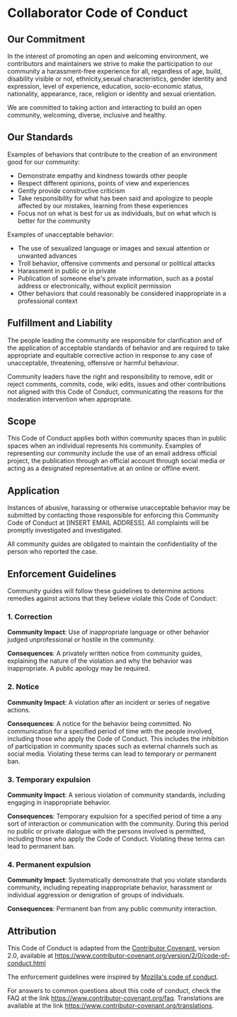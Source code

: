 <!-- @format -->

# Collaborator Code of Conduct

## Our Commitment

In the interest of promoting an open and welcoming environment, we
contributors and maintainers we strive to make the participation to our
community a harassment-free experience for all, regardless of age,
build, disability visible or not, ethnicity,sexual characteristics, gender identity and expression, level of
experience, education, socio-economic status, nationality, appearance, race,
religion or identity and sexual orientation.

We are committed to taking action and interacting to build an open community,
welcoming, diverse, inclusive and healthy.

## Our Standards

Examples of behaviors that contribute to the creation of an environment
good for our community:

- Demonstrate empathy and kindness towards other people
- Respect different opinions, points of view and experiences
- Gently provide constructive criticism
- Take responsibility for what has been said and apologize to people
  affected by our mistakes, learning from these experiences
- Focus not on what is best for us as individuals, but on what
  which is better for the community

Examples of unacceptable behavior:

- The use of sexualized language or images and sexual attention or
  unwanted advances
- Troll behavior, offensive comments and personal or political attacks
- Harassment in public or in private
- Publication of someone else's private information, such as a postal address or
  electronically, without explicit permission
- Other behaviors that could reasonably be considered
  inappropriate in a professional context

## Fulfillment and Liability

The people leading the community are responsible for clarification and
of the application of acceptable standards of behavior and are required to
take appropriate and equitable corrective action in response to any
case of unacceptable, threatening, offensive or harmful behaviour.

Community leaders have the right and responsibility to
remove, edit or reject comments, commits, code, wiki edits,
issues and other contributions not aligned with this Code of Conduct, communicating
the reasons for the moderation intervention when appropriate.

## Scope

This Code of Conduct applies both within community spaces
than in public spaces when an individual represents his community.
Examples of representing our community include the use of an email address
official project, the publication through an official account through
social media or acting as a designated representative at an online or offline event.

## Application

Instances of abusive, harassing or otherwise unacceptable behavior may
be submitted by contacting those responsible for enforcing this Community Code of Conduct at [INSERT EMAIL ADDRESS].
All complaints will be promptly investigated and investigated.

All community guides are obligated to maintain the confidentiality of the person who reported the case.

## Enforcement Guidelines

Community guides will follow these guidelines to determine actions
remedies against actions that they believe violate this Code of Conduct:

### 1. Correction

**Community Impact**: Use of inappropriate language or other behavior
judged unprofessional or hostile in the community.

**Consequences**: A privately written notice from community guides,
explaining the nature of the violation and why the behavior was inappropriate.
A public apology may be required.

### 2. Notice

**Community Impact**: A violation after an incident or series of negative actions.

**Consequences**: A notice for the behavior being committed. No communication for
a specified period of time with the people involved, including those who
apply the Code of Conduct. This includes the inhibition of participation
in community spaces such as external channels such as social media.
Violating these terms can lead to temporary or permanent ban.

### 3. Temporary expulsion

**Community Impact**: A serious violation of community standards, including engaging in inappropriate behavior.

**Consequences**: Temporary expulsion for a specified period of time a
any sort of interaction or communication with the community. During this
period no public or private dialogue with the persons involved is permitted,
including those who apply the Code of Conduct.
Violating these terms can lead to permanent ban.

### 4. Permanent expulsion

**Community Impact**: Systematically demonstrate that you violate standards
community, including repeating inappropriate behavior, harassment
or individual aggression or denigration of groups of individuals.

**Consequences**: Permanent ban from any public community interaction.

## Attribution

This Code of Conduct is adapted from the [Contributor Covenant][homepage],
version 2.0, available at https://www.contributor-covenant.org/version/2/0/code-of-conduct.html

The enforcement guidelines were inspired by [Mozilla's code of conduct](https://github.com/mozilla/diversity).

[homepage]: https://www.contributor-covenant.org

For answers to common questions about this code of conduct,
check the FAQ at the link https://www.contributor-covenant.org/faq.
Translations are available at the link https://www.contributor-covenant.org/translations.
